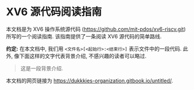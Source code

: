 # XV6 源代码阅读指南

本文档是为 XV6 操作系统源代码 (https://github.com/mit-pdos/xv6-riscv.git) 所写的一个阅读指南. 该指南提供了一条阅读 XV6 源代码的简单路线. 

**约定:** 在本文档中, 我们用 `<文件名>[<起始行>:<结束行>]` 表示文件中的一段代码. 此外, 像下面这样的文字代表背景介绍, 不感兴趣的读者可以略过.

> 这是一段背景介绍.

本文档的网页链接为 https://dukkkies-organization.gitbook.io/untitled/.
